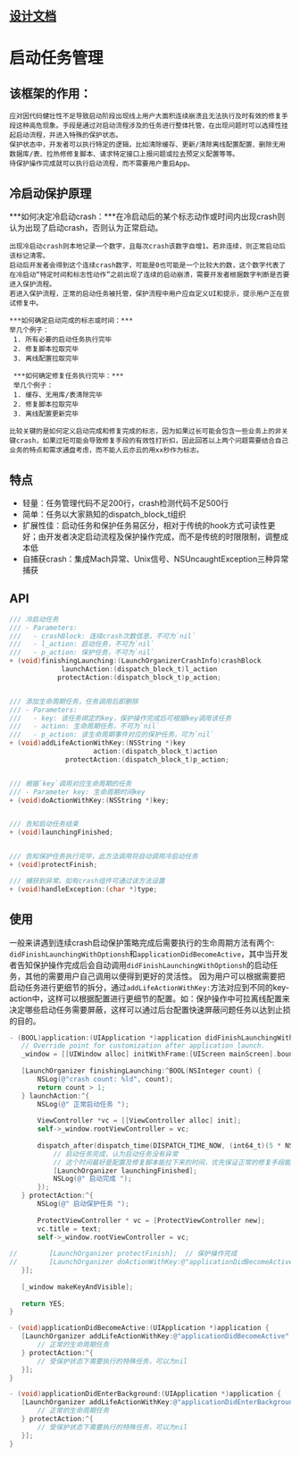 

## [设计文档](https://alidocs.dingtalk.com/i/nodes/QOG9lyrgJP3A2XOXhGEn3EL4VzN67Mw4?utm_scene=person_space)

# 启动任务管理

## 该框架的作用：
    应对因代码健壮性不足导致启动阶段出现线上用户大面积连续崩溃且无法执行及时有效的修复手段这种高危现象。手段是通过对启动流程涉及的任务进行整体托管，在出现问题时可以选择性挂起启动流程，并进入特殊的保护状态。
    保护状态中，开发者可以执行特定的逻辑，比如清除缓存、更新/清除离线配置配置、删除无用数据库/表、拉热修修复脚本、请求特定接口上报问题或拉去预定义配置等等。
    待保护操作完成就可以执行启动流程，而不需要用户重启App。

## 冷启动保护原理
   ***如何决定冷启动crash：***在冷启动后的某个标志动作或时间内出现crash则认为出现了启动crash，否则认为正常启动。 
    
    出现冷启动crash则本地记录一个数字，且每次crash该数字自增1。若非连续，则正常启动后该标记清零。
    启动后开发者会得到这个连续crash数字，可能是0也可能是一个比较大的数，这个数字代表了在冷启动“特定时间和标志性动作”之前出现了连续的启动崩溃，需要开发者根据数字判断是否要进入保护流程。
    若进入保护流程，正常的启动任务被托管，保护流程中用户应自定义UI和提示，提示用户正在尝试修复中。
    
    ***如何确定启动完成的标志或时间：***
    举几个例子：
     1. 所有必要的启动任务执行完毕
     2. 修复脚本拉取完毕
     3. 离线配置拉取完毕
     
     ***如何确定修复任务执行完毕：***
     举几个例子：
     1. 缓存、无用库/表清除完毕
     2. 修复脚本拉取完毕
     3. 离线配置更新完毕
    
    比较关键的是如何定义启动完成和修复完成的标志，因为如果过长可能会包含一些业务上的非关键crash，如果过短可能会导致修复手段的有效性打折扣，因此回答以上两个问题需要结合自己业务的特点和需求通盘考虑，而不能人云亦云的用xx秒作为标志。

## 特点
 - 轻量：任务管理代码不足200行，crash检测代码不足500行
 - 简单：任务以大家熟知的dispatch_block_t组织
 - 扩展性佳：启动任务和保护任务易区分，相对于传统的hook方式可读性更好；由开发者决定启动流程及保护操作完成，而不是传统的时限限制，调整成本低
 - 自捕获crash：集成Mach异常、Unix信号、NSUncaughtException三种异常捕获
 
 
 ## API
 ```Objective-C
/// 冷启动任务
/// - Parameters:
///   - crashBlock: 连续crash次数信息，不可为`nil`
///   - l_action: 启动任务，不可为`nil`
///   - p_action: 保护任务，不可为`nil`
+ (void)finishingLaunching:(LaunchOrganizerCrashInfo)crashBlock
              launchAction:(dispatch_block_t)l_action
             protectAction:(dispatch_block_t)p_action;


/// 添加生命周期任务，任务调用后即删除
/// - Parameters:
///   - key: 该任务绑定的key，保护操作完成后可根据key调用该任务
///   - action: 生命周期任务，不可为`nil`
///   - p_action: 该生命周期事件对应的保护任务，可为`nil`
+ (void)addLifeActionWithKey:(NSString *)key
                      action:(dispatch_block_t)action
               protectAction:(dispatch_block_t)p_action;


/// 根据`key`调用对应生命周期的任务
/// - Parameter key: 生命周期时间key
+ (void)doActionWithKey:(NSString *)key;


/// 告知启动任务结束
+ (void)launchingFinished;


/// 告知保护任务执行完毕，此方法调用将自动调用冷启动任务
+ (void)protectFinish;

/// 捕获到异常。如有crash组件可通过该方法设置
+ (void)handleException:(char *)type;
 ```
 
 
 ## 使用
 
 一般来讲遇到连续crash启动保护策略完成后需要执行的生命周期方法有两个: `didFinishLaunchingWithOptionsh`和`applicationDidBecomeActive`，其中当开发者告知保护操作完成后会自动调用`didFinishLaunchingWithOptionsh`的启动任务，其他的需要用户自己调用以便得到更好的灵活性。
 因为用户可以根据需要把启动任务进行更细节的拆分，通过`addLifeActionWithKey:`方法对应到不同的key-action中，这样可以根据配置进行更细节的配置。如：保护操作中可拉离线配置来决定哪些启动任务需要屏蔽，这样可以通过后台配置快速屏蔽问题任务以达到止损的目的。
 
 ```Objective-C
 - (BOOL)application:(UIApplication *)application didFinishLaunchingWithOptions:(NSDictionary *)launchOptions {
    // Override point for customization after application launch.
    _window = [[UIWindow alloc] initWithFrame:[UIScreen mainScreen].bounds];
    
    [LaunchOrganizer finishingLaunching:^BOOL(NSInteger count) {
        NSLog(@"crash count: %ld", count);
        return count > 1;
    } launchAction:^{
        NSLog(@" 正常启动任务 ");
        
        ViewController *vc = [[ViewController alloc] init];
        self->_window.rootViewController = vc;
        
        dispatch_after(dispatch_time(DISPATCH_TIME_NOW, (int64_t)(5 * NSEC_PER_SEC)), dispatch_get_main_queue(), ^{
            // 启动任务完成，认为启动任务没有异常
            // 这个时间最好是配置及修复脚本能拉下来的时间，优先保证正常的修复手段能够起作用，不宜过长也不宜过短
            [LaunchOrganizer launchingFinished];
            NSLog(@" 启动完成 ");
        });
    } protectAction:^{
        NSLog(@" 启动保护任务 ");
        
        ProtectViewController * vc = [ProtectViewController new];
        vc.title = text;
        self->_window.rootViewController = vc;
        
//        [LaunchOrganizer protectFinish];  // 保护操作完成
//        [LaunchOrganizer doActionWithKey:@"applicationDidBecomeActive"];   // 执行become activity任务
    }];
    
    [_window makeKeyAndVisible];
    
    return YES;
}

- (void)applicationDidBecomeActive:(UIApplication *)application {
    [LaunchOrganizer addLifeActionWithKey:@"applicationDidBecomeActive" action:^{
        // 正常的生命周期任务
    } protectAction:^{
        // 受保护状态下需要执行的特殊任务，可以为nil
    }];
}

- (void)applicationDidEnterBackground:(UIApplication *)application {
    [LaunchOrganizer addLifeActionWithKey:@"applicationDidEnterBackground" action:^{
        // 正常的生命周期任务
    } protectAction:^{
        // 受保护状态下需要执行的特殊任务，可以为nil
    }];
}

 
 ```

